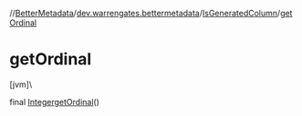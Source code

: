 //[BetterMetadata](../../../index.md)/[dev.warrengates.bettermetadata](../index.md)/[IsGeneratedColumn](index.md)/[getOrdinal](get-ordinal.md)

# getOrdinal

[jvm]\

final [Integer](https://docs.oracle.com/javase/8/docs/api/java/lang/Integer.html)[getOrdinal](get-ordinal.md)()
